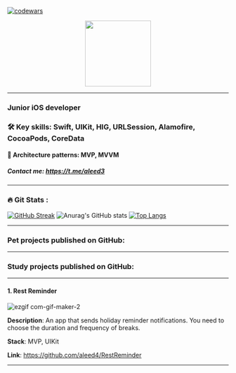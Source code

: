 [![codewars](https://www.codewars.com/users/aleed12/badges/small)](https://www.codewars.com/users/aleed12) 

<div id="header" align="center">
  <img src="https://media.giphy.com/media/SWWl3Y5b7U5hiVKVeA/giphy.gif" width="150"/>
</div>

***
### Junior iOS developer
### :hammer_and_wrench: Key skills: Swift, UIKit, HIG, URLSession, Alamofire, CocoaPods, CoreData

#### :file_folder: Architecture patterns: MVP, MVVM


##### Contact me: https://t.me/aleed3
---

### :fire: Git Stats :
[![GitHub Streak](http://github-readme-streak-stats.herokuapp.com?user=aleed4&theme=dark&locale=ru)](https://git.io/streak-stats)
![Anurag's GitHub stats](https://github-readme-stats.vercel.app/api?username=aleed4&show_icons=true&theme=dark)
[![Top Langs](https://github-readme-stats.vercel.app/api/top-langs/?username=aleed4&layout=compact&theme=dark)](https://github.com/anuraghazra/github-readme-stats)

---
### Pet projects published on GitHub:
---
### Study projects published on GitHub:
---
#### 1. Rest Reminder

![ezgif com-gif-maker-2](https://user-images.githubusercontent.com/116024961/206858230-67de58cb-65f7-4492-ad22-dcb9313d3d46.gif)

__Description__: An app that sends holiday reminder notifications. You need to choose the duration and frequency of breaks.

__Stack__: MVP, UIKit

__Link__: https://github.com/aleed4/RestReminder

---
